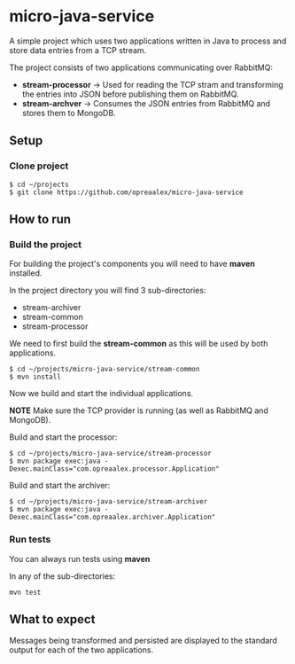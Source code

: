 # micro-java-service
A simple project which uses two applications written in Java to process and store data entries from a TCP stream.

The project consists of two applications communicating over RabbitMQ:

  - <b>stream-processor</b> -> Used for reading the TCP stram and transforming the entries into JSON before publishing them on RabbitMQ.
  - <b>stream-archver</b> -> Consumes the JSON entries from RabbitMQ and stores them to MongoDB.

## Setup
### Clone project
```
$ cd ~/projects
$ git clone https://github.com/opreaalex/micro-java-service
```

## How to run
### Build the project

For building the project's components you will need to have <b>maven</b> installed.

In the project directory you will find 3 sub-directories:

  - stream-archiver
  - stream-common
  - stream-processor

We need to first build the <b>stream-common</b> as this will be used by both applications.

```
$ cd ~/projects/micro-java-service/stream-common
$ mvn install
```

Now we build and start the individual applications.

<b>NOTE</b> Make sure the TCP provider is running (as well as RabbitMQ and MongoDB).

Build and start the processor:

```
$ cd ~/projects/micro-java-service/stream-processor
$ mvn package exec:java -Dexec.mainClass="com.opreaalex.processor.Application"
```

Build and start the archiver:

```
$ cd ~/projects/micro-java-service/stream-archiver
$ mvn package exec:java -Dexec.mainClass="com.opreaalex.archiver.Application"
```

### Run tests

You can always run tests using <b>maven</b>

In any of the sub-directories:

```
mvn test
```

## What to expect

Messages being transformed and persisted are displayed to the standard output for each of the two applications.

